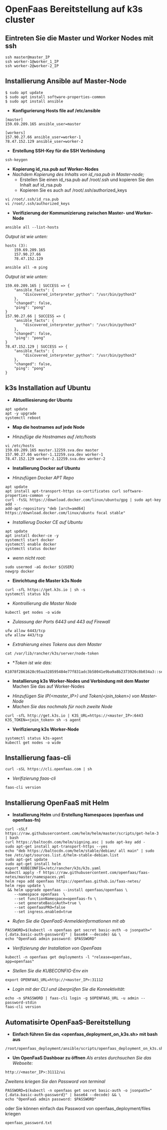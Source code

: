 # OpenFaas Bereitstellung auf k3s cluster

## Eintreten Sie die Master und Worker Nodes mit ssh
```
ssh master@master_IP
ssh worker-1@worker_1_IP
ssh worker-2@worker-2_IP
```

## Installierung Ansible auf Master-Node

```
$ sudo apt update
$ sudo apt install software-properties-common
$ sudo apt install ansible
```
* **Konfigurierung Hosts file auf /etc/ansible**

```
[master]
159.69.209.165 ansible_user=master      

[workers]
157.90.27.66 ansible_user=worker-1     
78.47.152.129 ansible_user=worker-2    
```
* **Erstellung SSH-Key für die SSH Verbindung**

```
ssh-keygen
```
* **Kopierung id_rsa.pub auf Worker-Nodes**
* *Nachdem Kopierung des Inhalts von id_rsa.pub in Master-node;*
    - Erstellen Sie einen id_rsa.pub auf /root/.ssh und kopieren Sie den Inhalt auf id_rsa.pub 
    - Kopieren Sie es auch auf /root/.ssh/authorized_keys

```
vi /root/.ssh/id_rsa.pub 
vi /root/.ssh/authorized_keys
```
* **Verifizierung der Kommunizierung zwischen Master- und Worker-Node**
```
ansible all --list-hosts
```
*Output ist wie unten:*
```
hosts (3):
    159.69.209.165
    157.90.27.66
    78.47.152.129
```
```
ansible all -m ping
```
*Output ist wie unten:*
```
159.69.209.165 | SUCCESS => {
    "ansible_facts": {
        "discovered_interpreter_python": "/usr/bin/python3"
    },
    "changed": false,
    "ping": "pong"
}
157.90.27.66 | SUCCESS => {
    "ansible_facts": {
        "discovered_interpreter_python": "/usr/bin/python3"
    },
    "changed": false,
    "ping": "pong"
}
78.47.152.129 | SUCCESS => {
    "ansible_facts": {
        "discovered_interpreter_python": "/usr/bin/python3"
    },
    "changed": false,
    "ping": "pong"
}
```

## k3s Installation auf Ubuntu
* **Aktuelliesierung der Ubuntu** 
```
apt update
apt -y upgrade
systemctl reboot
```
* **Map die hostnames auf jede Node**
- *Hinzufüge die Hostnames auf /etc/hosts*
```
vi /etc/hosts
159.69.209.165 master.12259.sva.dev master
157.90.27.66 worker-1.12259.sva.dev worker-1
78.47.152.129 worker-2.12259.sva.dev worker-2
```
* **Installierung Docker auf Ubuntu**
- *Hinzufügen Docker APT Repo*
```
apt update
apt install apt-transport-https ca-certificates curl software-properties-common -y
curl -fsSL https://download.docker.com/linux/ubuntu/gpg | sudo apt-key add -
add-apt-repository "deb [arch=amd64] https://download.docker.com/linux/ubuntu focal stable"
```
- *Installierug Docker CE auf Ubuntu*
```
apt update
apt install docker-ce -y
systemctl start docker
systemctl enable docker
systemctl status docker
```
- *wenn nicht root:*
```
sudo usermod -aG docker ${USER}
newgrp docker
```
* **Einrichtung die Master k3s Node**
```
curl -sfL https://get.k3s.io | sh -s
systemctl status k3s
```
* *Kontrollierung die Master Node*
```
kubectl get nodes -o wide
```
* *Zulassung der Ports 6443 und 443 auf Firewall*
```
ufw allow 6443/tcp
ufw allow 443/tcp
```
* *Extrahierung eines Tokens aus dem Master*
```
cat /var/lib/rancher/k3s/server/node-token
```
- **Token ist wie das:*
```
K1078f2861628c95aa328595484e77f831adc3b58041e9ba9a8b2373926c8b034a3::server:417a7c6f46330b601954d0aaaa1d0f5b
```
* **Installierung k3s Worker-Nodes und Verbindung mit dem Master**
Machen Sie das auf Worker-Nodes
- *Hinzufügen Sie IP(<master_IP>) und Token(<join_token>) von Master-Node*
- *Machen Sie das nochmals für noch zweite Node*
```
curl -sfL http://get.k3s.io | K3S_URL=https://<master_IP>:6443 K3S_TOKEN=<join_token> sh -s agent
```
* **Verifizierung k3s Worker-Node**
```
systemctl status k3s-agent
kubectl get nodes -o wide
```
## Installierung faas-cli
```
curl -sSL https://cli.openfaas.com | sh
```
- *Verifizierung faas-cli*
```
faas-cli version
```
## Installierung OpenFaaS mit Helm
* **Installierung Helm** und **Erstellung Namespaces (openfaas und openfaas-fn)**

```
curl -sSLf https://raw.githubusercontent.com/helm/helm/master/scripts/get-helm-3 | bash
curl https://baltocdn.com/helm/signing.asc | sudo apt-key add -
sudo apt-get install apt-transport-https --yes
echo "deb https://baltocdn.com/helm/stable/debian/ all main" | sudo tee /etc/apt/sources.list.d/helm-stable-debian.list
sudo apt-get update
sudo apt-get install helm
export KUBECONFIG=/etc/rancher/k3s/k3s.yaml
kubectl apply -f https://raw.githubusercontent.com/openfaas/faas-netes/master/namespaces.yml
helm repo add openfaas https://openfaas.github.io/faas-netes/
helm repo update \
 && helm upgrade openfaas --install openfaas/openfaas \
    --namespace openfaas  \
    --set functionNamespace=openfaas-fn \
    --set generateBasicAuth=true \
    --set openfaasPRO=false
    --set ingress.enabled=true
```
* *Rufen Sie die OpenFaaS-Anmeldeinformationen mit ab*
```
PASSWORD=$(kubectl -n openfaas get secret basic-auth -o jsonpath="{.data.basic-auth-password}" | base64 --decode) && \
echo "OpenFaaS admin password: $PASSWORD"
```
* *Verifizierung der Installation von OpenFaas*
```
kubectl -n openfaas get deployments -l "release=openfaas, app=openfaas"
```
* *Stellen Sie die KUBECONFIG-Env ein*
```
export OPENFAAS_URL=http://<master_IP>:31112
```
* *Login mit der CLI und überprüfen Sie die Konnektivität:*
```
echo -n $PASSWORD | faas-cli login -g $OPENFAAS_URL -u admin --password-stdin
faas-cli version
```

## Automatisirte OpenFaaS-Bereitstellung
* **Einfach führen Sie das <openfaas_deployment_on_k3s.sh> mit bash aus**

```
/root/openfaas_deployment/ansible/scripts/openfaas_deployment_on_k3s.sh
```
* **Um OpenFaaS Dashboar zu öffnen**
*Als erstes durchsuchen Sie das Webseite:*
```
http://<master_IP>:31112/ui
```
*Zweitens kriegen Sie den Password von terminal*
```
PASSWORD=$(kubectl -n openfaas get secret basic-auth -o jsonpath="{.data.basic-auth-password}" | base64 --decode) && \
echo "OpenFaaS admin password: $PASSWORD"
```
oder Sie können einfach das Password von openfaas_deployment/files kriegen
```
openfaas_password.txt
```